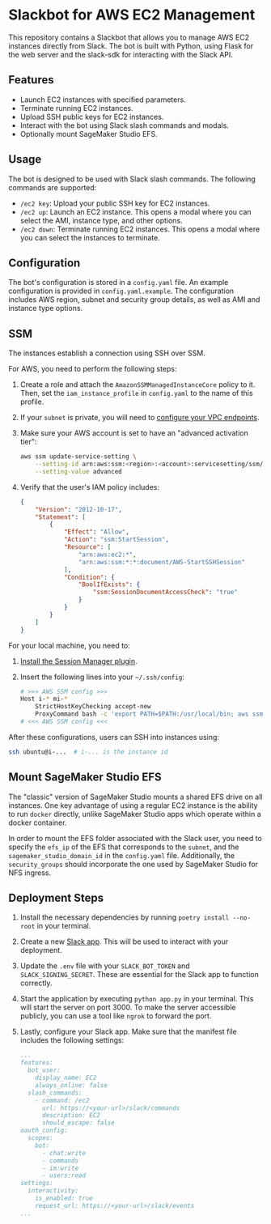 # Slackbot for AWS EC2 Management

This repository contains a Slackbot that allows you to manage AWS EC2 instances directly from Slack. The bot is built with Python, using Flask for the web server and the slack-sdk for interacting with the Slack API.

## Features

- Launch EC2 instances with specified parameters.
- Terminate running EC2 instances.
- Upload SSH public keys for EC2 instances.
- Interact with the bot using Slack slash commands and modals.
- Optionally mount SageMaker Studio EFS.

## Usage

The bot is designed to be used with Slack slash commands. The following commands are supported:

- `/ec2 key`: Upload your public SSH key for EC2 instances.
- `/ec2 up`: Launch an EC2 instance. This opens a modal where you can select the AMI, instance type, and other options.
- `/ec2 down`: Terminate running EC2 instances. This opens a modal where you can select the instances to terminate.

## Configuration

The bot's configuration is stored in a `config.yaml` file. An example configuration is provided in `config.yaml.example`. The configuration includes AWS region, subnet and security group details, as well as AMI and instance type options.

## SSM

The instances establish a connection using SSH over SSM.

For AWS, you need to perform the following steps:

1. Create a role and attach the `AmazonSSMManagedInstanceCore` policy to it. Then, set the `iam_instance_profile` in `config.yaml` to the name of this profile.
2. If your `subnet` is private, you will need to [configure your VPC endpoints](https://repost.aws/knowledge-center/ec2-systems-manager-vpc-endpoints).
3. Make sure your AWS account is set to have an "advanced activation tier":

    ```bash
    aws ssm update-service-setting \
        --setting-id arn:aws:ssm:<region>:<account>:servicesetting/ssm/managed-instance/activation-tier \
        --setting-value advanced
    ```

4. Verify that the user's IAM policy includes:

    ```json
    {
        "Version": "2012-10-17",
        "Statement": [
            {
                "Effect": "Allow",
                "Action": "ssm:StartSession",
                "Resource": [
                    "arn:aws:ec2:*",
                    "arn:aws:ssm:*:*:document/AWS-StartSSHSession"
                ],
                "Condition": {
                    "BoolIfExists": {
                        "ssm:SessionDocumentAccessCheck": "true"
                    }
                }
            }
        ]
    }
    ```

For your local machine, you need to:

1. [Install the Session Manager plugin](https://docs.aws.amazon.com/systems-manager/latest/userguide/session-manager-working-with-install-plugin.html).
2. Insert the following lines into your `~/.ssh/config`:

    ```bash
    # >>> AWS SSM config >>>
    Host i-* mi-*
        StrictHostKeyChecking accept-new
        ProxyCommand bash -c 'export PATH=$PATH:/usr/local/bin; aws ssm start-session --target %h --document-name AWS-StartSSHSession --parameters "portNumber=%p"'
    # <<< AWS SSM config <<<
    ```

After these configurations, users can SSH into instances using:

```bash
ssh ubuntu@i-...  # i-... is the instance id
```

## Mount SageMaker Studio EFS

The "classic" version of SageMaker Studio mounts a shared EFS drive on all instances. One key advantage of using a regular EC2 instance is the ability to run `docker` directly, unlike SageMaker Studio apps which operate within a docker container.

In order to mount the EFS folder associated with the Slack user, you need to specify the `efs_ip` of the EFS that corresponds to the `subnet`, and the `sagemaker_studio_domain_id` in the `config.yaml` file. Additionally, the `security_groups` should incorporate the one used by SageMaker Studio for NFS ingress.

## Deployment Steps

1. Install the necessary dependencies by running `poetry install --no-root` in your terminal.
2. Create a new [Slack app](https://api.slack.com/apps). This will be used to interact with your deployment.
3. Update the `.env` file with your `SLACK_BOT_TOKEN` and `SLACK_SIGNING_SECRET`. These are essential for the Slack app to function correctly.
4. Start the application by executing `python app.py` in your terminal. This will start the server on port 3000. To make the server accessible publicly, you can use a tool like `ngrok` to forward the port.
5. Lastly, configure your Slack app. Make sure that the manifest file includes the following settings:

    ```yaml
    ...
    features:
      bot_user:
        display_name: EC2
        always_online: false
      slash_commands:
        - command: /ec2
          url: https://<your-url>/slack/commands
          description: EC2
          should_escape: false
    oauth_config:
      scopes:
        bot:
          - chat:write
          - commands
          - im:write
          - users:read
    settings:
      interactivity:
        is_enabled: true
        request_url: https://<your-url>/slack/events
    ...
    ```
